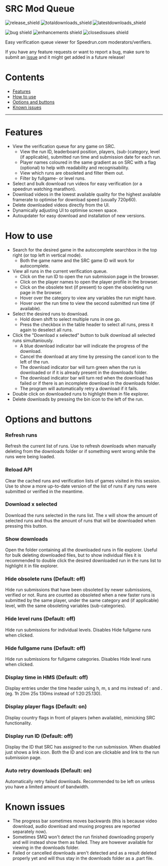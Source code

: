 # SRC Mod Queue
![release_shield](https://img.shields.io/github/v/release/noahkra/SRCModQueue?include_prereleases&color=blue) ![totaldownloads_shield](https://img.shields.io/github/downloads/noahkra/SRCModQueue/total?label=total%20downloads) ![latestdownloads_shield](https://img.shields.io/github/downloads-pre/noahkra/SRCModQueue/latest/total) 

![bug shield](https://img.shields.io/github/issues-raw/noahkra/SRCModQueue/bug) ![enhancements shield](https://img.shields.io/github/issues-raw/noahkra/SRCModQueue/enhancement) ![closedissues shield](https://img.shields.io/github/issues-closed-raw/noahkra/SRCModQueue?color=green)

Easy verification queue viewer for Speedrun.com moderators/verifiers.

If you have any feature requests or want to report a bug, make sure to submit an [issue](https://github.com/noahkra/SRCModQueue/issues/new/choose) and it might get added in a future release!

# Contents
- [Features](#features)
- [How to use](#how-to-use)
- [Options and buttons](#options-and-buttons)
- [Known issues](#known-issues)

***

# Features
- View the verification queue for any game on SRC.
	- View the run ID, leaderboard position, players, (sub-)category, level (if applicable), submitted run time and submission date for each run.
	- Player names coloured in the same gradient as on SRC with a flag (optional) to help with readability and recognisability.
	- View which runs are obsoleted and filter them out.
	- Filter by fullgame- or level runs.
- Select and bulk download run videos for easy verification (or a speedrun watching marathon).
- Download videos in the lowest available quality for the highest available framerate to optimise for download speed (usually 720p60).
- Delete downloaded videos directly from the UI.
- Dynamically adjusting UI to optimise screen space.
- Autoupdater for easy download and installation of new versions.

# How to use
- Search for the desired game in the autocomplete searchbox in the top right (or top left in vertical mode).
	- Both the game name and the SRC game ID will work for autocomplete.
- View all runs in the current verification queue.
	- Click on the run ID to open the run submission page in the browser.
	- Click on the player names to open the player profile in the browser.
	- Click on the obsolete text (if present) to open the obsoleting run page in the browser.
	- Hover over the category to view any variables the run might have.
	- Hover over the run time to view the second submitted run time (if available).
- Select the desired runs to download. 
	- Hold down shift to select multiple runs in one go. 
	- Press the checkbox in the table header to select all runs, press it again to deselect all runs.
- Click the "Download x selected" button to bulk download all selected runs simultaniously.
	- A blue download indicator bar will indicate the progress of the download.
	- Cancel the download at any time by pressing the cancel icon to the left of the run.
	- The download indicator bar will turn green when the run is downloaded or if it is already present in the downloads folder.
	- The download indicator bar will turn red when the download has failed or if there is an incomplete download in the downloads folder.
	- The program will automatically retry a download if it fails.
- Double click on downloaded runs to highlight them in file explorer.
- Delete downloads by pressing the bin icon to the left of the run.

# Options and buttons
### Refresh runs
Refresh the current list of runs. Use to refresh downloads when manually deleting from the downloads folder or if something went wrong while the runs were being loaded.
### Reload API
Clear the cached runs and verification lists of games visited in this session. Use to show a more up-to-date version of the list of runs if any runs were submitted or verified in the meantime.
### Download x selected
Download the runs selected in the runs list. The x will show the amount of selected runs and thus the amount of runs that will be downloaded when pressing this button.
### Show downloads
Open the folder containing all the downloaded runs in file explorer. Useful for bulk deleting downloaded files, but to show individual files it is recommended to double click the desired downloaded run in the runs list to highlight it in file explorer.
### Hide obsolete runs (Default: off)
Hide run submissions that have been obsoleted by newer submissions, verified or not. Runs are counted as obsoleted when a new faster runs is submitted by the same player, under the same category and (if applicable) level, with the same obsoleting variables (sub-categories).
### Hide level runs (Default: off)
Hide run submissions for individual levels. Disables Hide fullgame runs when clicked.
### Hide fullgame runs (Default: off)
Hide run submissions for fullgame categories. Disables Hide level runs when clicked.
### Display time in HMS (Default: off)
Display entries under the time header using h, m, s and ms instead of : and . (eg. 1h 20m 25s 130ms instead of 1:20:25.130).
### Display player flags (Default: on)
Display country flags in front of players (when available), mimicking SRC functionality.
### Display run ID (Default: off)
Display the ID that SRC has assigned to the run submission. When disabled just shows a link icon. Both the ID and icon are clickable and link to the run submission page.
### Auto retry downloads (Default: on)
Automatically retry failed downloads. Recommended to be left on unless you have a limited amount of bandwidth.

# Known issues
- The progress bar sometimes moves backwards (this is because video download, audio download and muxing progress are reported separately now).
- Sometimes SMQ won't detect the run finished downloading properly and will instead show them as failed. They are however available for viewing in the downloads folder.
- Failed or cancelled downloads aren't detected and as a result deleted properly yet and will thus stay in the downloads folder as a .part file.
